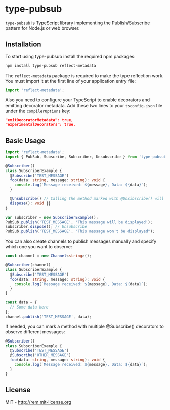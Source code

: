 # type-pubsub

`type-pubsub` is TypeScript library implementing the Publish/Subscribe pattern for Node.js or web browser.

## Installation

To start using type-pubsub install the required npm packages:

```bash
npm install type-pubsub reflect-metadata
```

The `reflect-metadata` package is required to make the type reflection work. You must import it at the first line of your application entry file:

```ts
import 'reflect-metadata';
```

Also you need to configure your TypeScript to enable decorators and emitting decorator metadata. Add these two lines to your `tsconfig.json` file under the `compilerOptions` key:

```json
"emitDecoratorMetadata": true,
"experimentalDecorators": true,
```

## Basic Usage

```ts
import 'reflect-metadata';
import { PubSub, Subscribe, Subscriber, Unsubscribe } from 'type-pubsub';

@Subscriber()
class SubscriberExample {
  @Subscribe('TEST_MESSAGE')
  foo(data: string, message: string): void {
    console.log(`Message received: ${message}, Data: ${data}`);
  }

  @Unsubscribe() // Calling the method marked with @Unsibscribe() will unregister all the subscriptions
  dispose(): void {}
}

var subscriber = new SubscriberExample();
PubSub.publish('TEST_MESSAGE', 'This message will be displayed');
subscriber.dispose(); // Unsubscribe
PubSub.publish('TEST_MESSAGE', "This message won't be displayed");
```

You can also create channels to publish messages manually and specify which one you want to observe:

```ts
const channel = new Channel<string>();

@Subscriber(channel)
class SubscriberExample {
  @Subscribe('TEST_MESSAGE')
  foo(data: string, message: string): void {
    console.log(`Message received: ${message}, Data: ${data}`);
  }
}

const data = {
  // Some data here
};
channel.publish('TEST_MESSAGE', data);
```

If needed, you can mark a method with multiple @Subscribe() decorators to observe different messages:

```ts
@Subscriber()
class SubscriberExample {
  @Subscribe('TEST_MESSAGE')
  @Subscribe('OTHER_MESSAGE')
  foo(data: string, message: string): void {
    console.log(`Message received: ${message}, Data: ${data}`);
  }
}
```

## License

MIT - http://rem.mit-license.org
